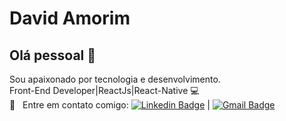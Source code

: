 # David Amorim

## Olá pessoal 👋
Sou apaixonado por tecnologia e desenvolvimento.<br/>
Front-End Developer|ReactJs|React-Native :computer:
<br/> :email: &nbsp; Entre em contato comigo: [![Linkedin Badge](https://img.shields.io/badge/-DavidAmorim-blue?style=flat-square&logo=Linkedin&logoColor=white&link=https://www.linkedin.com/in/daviamorin19/)](https://www.linkedin.com/in/daviamorin19/) 
| 
[![Gmail Badge](https://img.shields.io/badge/-davi.amorin2@gmail.com-c14438?style=flat-square&logo=Gmail&logoColor=white&link=mailto:davi.amorin2@gmail.com)](mailto:davi.amorin2@gmail.com)

